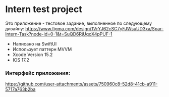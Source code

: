 # Intern test project

Это приложение - тестовое задание, выполненное по следующему дизайну:
https://www.figma.com/design/1VrYJ62cSC7yFJWsuUD3xa/Spar-Intern-Task?node-id=0-1&t=SuQD6RjUqoX4pPUF-1

- Написано на SwiftUI
- Использует паттерн MVVM
- Xcode Version 15.2 
- IOS 17.2

 ### Интерфейс приложения:

https://github.com/user-attachments/assets/750960c8-52d8-41cb-a911-5717a763b2ba

